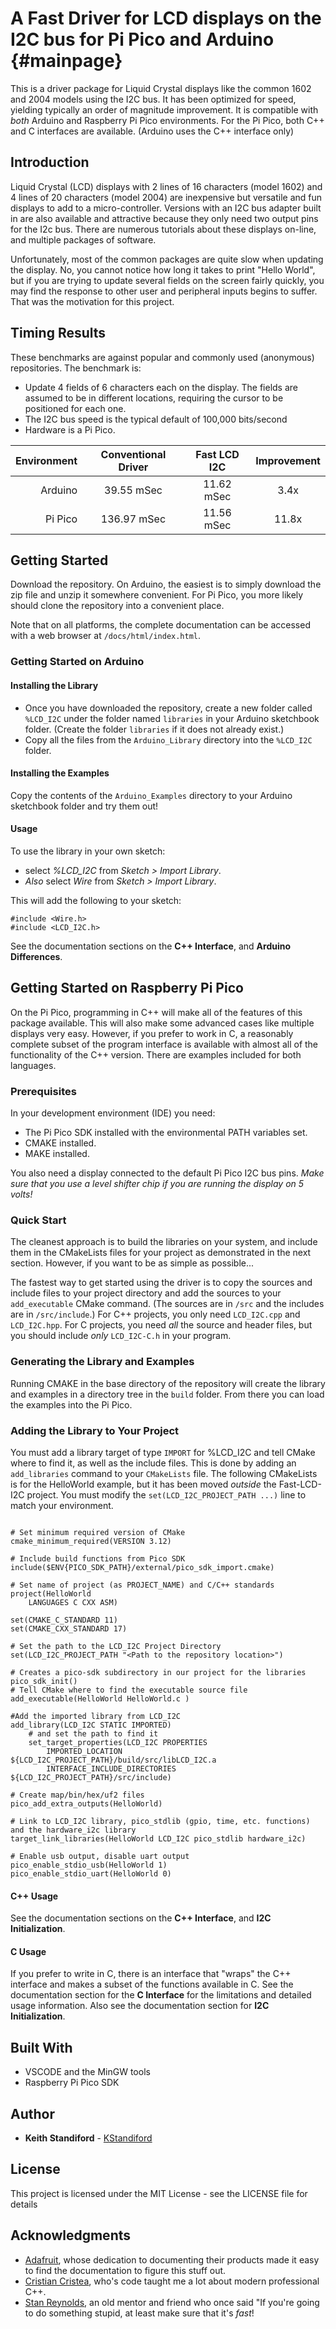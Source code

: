 # A Fast Driver for LCD displays on the I2C bus for Pi Pico and Arduino {#mainpage}

This is a driver package for Liquid Crystal displays like the common 1602 and 2004 models using the I2C bus. It has been optimized for speed, yielding typically an order of magnitude improvement. It is compatible with *both* Arduino and Raspberry Pi Pico environments. For the Pi Pico, both C++ and C interfaces are available. (Arduino uses the C++ interface only)

## Introduction

Liquid Crystal (LCD) displays with 2 lines of 16 characters (model 1602) and 4 lines of 20 characters (model 2004) are inexpensive but versatile and fun displays to add to a micro-controller. Versions with an I2C bus adapter built in are also available and attractive because they only need two output pins for the I2c bus. There are numerous tutorials about these displays on-line, and multiple packages of software. 

Unfortunately, most of the common packages are quite slow when updating the display. No, you cannot notice how long it takes to print "Hello World", but if you are trying to update several fields on the screen fairly quickly, you may find the response to other user and peripheral inputs begins to suffer. That was the motivation for this project.

## Timing Results

These benchmarks are against popular and commonly used (anonymous) repositories. The benchmark is:
 - Update 4 fields of 6 characters each on the display. The fields are assumed to be in different locations, requiring the cursor to be positioned for each one.
 - The I2C bus speed is the typical default of 100,000 bits/second
 - Hardware is a Pi Pico.
 

 | Environment| Conventional Driver | Fast LCD I2C | Improvement |
 | --: | :----: | :---: | :---: |
 | Arduino | 39.55 mSec | 11.62 mSec | 3.4x |
 | Pi Pico | 136.97 mSec | 11.56 mSec | 11.8x |

## Getting Started

Download the repository. On Arduino, the easiest is to simply download the zip file and unzip it somewhere convenient. For Pi Pico, you more likely should clone the repository into a convenient place.

Note that on all platforms, the complete documentation can be accessed with a web browser at `/docs/html/index.html`.

### Getting Started on Arduino

#### Installing the Library

 - Once you have downloaded the repository, create a new folder called `%LCD_I2C` under the folder named `libraries` in your 
 Arduino sketchbook folder. (Create the folder `libraries` if it does not already exist.)
 - Copy all the files from the `Arduino_Library` directory into the `%LCD_I2C` folder. 

#### Installing the Examples

 Copy the contents of the `Arduino_Examples` directory to your Arduino sketchbook folder and try them out!

#### Usage 
To use the library in your own sketch:
 -  select *%LCD_I2C* from *Sketch > Import Library*.
 - *Also* select *Wire* from *Sketch > Import Library*.

This will add the following to your sketch:

    #include <Wire.h>
    #include <LCD_I2C.h>


See the documentation sections on the **C++ Interface**, and  **Arduino Differences**.

## Getting Started on Raspberry Pi Pico

On the Pi Pico, programming in C++ will make all of the features of this package available. This will also make some advanced cases like multiple displays very easy. However, if you prefer to work in C, a reasonably complete subset of the program interface is available with almost all of the functionality of the C++ version. There are examples included for both languages.

### Prerequisites

In your development environment (IDE) you need:
 - The Pi Pico SDK installed with the environmental PATH variables set.
 - CMAKE installed.
 - MAKE installed.

You also need a display connected to the default Pi Pico I2C bus pins. *Make sure that you use a level shifter chip if you are running the display on 5 volts!*

### Quick Start 

The cleanest approach is to build the libraries on your system, and include them in
the CMakeLists files for your project as demonstrated in the next section. However, if
you want to be as simple as possible...

The fastest way to get started using the driver is to copy the sources and include 
files to your project directory and add the sources to your `add_executable` CMake command.
(The sources are in `/src` and the includes are in `/src/include`.) For C++ projects, you only need 
`LCD_I2C.cpp` and `LCD_I2C.hpp`. For C projects, you need *all* the source and header files, 
but you should include *only* `LCD_I2C-C.h` in your program.

### Generating the Library and Examples

Running CMAKE in the base directory of the repository will create the library and examples in a directory tree 
in the `build` folder. From there you can load the examples into the Pi Pico.

### Adding the Library to Your Project

You must add a library target of type `IMPORT` for %LCD_I2C and tell CMake where to find it,
as well as the include files.  This is done by adding an `add_libraries` command to
your `CMakeLists` file. The following CMakeLists is for the HelloWorld example, but it has been moved *outside*
the Fast-LCD-I2C project. You must modify the `set(LCD_I2C_PROJECT_PATH ...)` line to match
your environment.

~~~~{.cmake}

# Set minimum required version of CMake
cmake_minimum_required(VERSION 3.12)

# Include build functions from Pico SDK
include($ENV{PICO_SDK_PATH}/external/pico_sdk_import.cmake)

# Set name of project (as PROJECT_NAME) and C/C++ standards
project(HelloWorld
    LANGUAGES C CXX ASM)

set(CMAKE_C_STANDARD 11)
set(CMAKE_CXX_STANDARD 17)

# Set the path to the LCD_I2C Project Directory
set(LCD_I2C_PROJECT_PATH "<Path to the repository location>")

# Creates a pico-sdk subdirectory in our project for the libraries
pico_sdk_init()
# Tell CMake where to find the executable source file
add_executable(HelloWorld HelloWorld.c )

#Add the imported library from LCD_I2C
add_library(LCD_I2C STATIC IMPORTED)
    # and set the path to find it
    set_target_properties(LCD_I2C PROPERTIES
        IMPORTED_LOCATION ${LCD_I2C_PROJECT_PATH}/build/src/libLCD_I2C.a
        INTERFACE_INCLUDE_DIRECTORIES ${LCD_I2C_PROJECT_PATH}/src/include)

# Create map/bin/hex/uf2 files
pico_add_extra_outputs(HelloWorld)

# Link to LCD_I2C library, pico_stdlib (gpio, time, etc. functions) and the hardware_i2c library
target_link_libraries(HelloWorld LCD_I2C pico_stdlib hardware_i2c)

# Enable usb output, disable uart output
pico_enable_stdio_usb(HelloWorld 1)
pico_enable_stdio_uart(HelloWorld 0)
~~~~

#### C++ Usage

See the documentation sections on the **C++ Interface**, and  **I2C Initialization**.

#### C Usage

If you prefer to write in C, there is an interface that "wraps" the C++ interface and makes
a subset of the functions available in C. See the documentation section for the **C Interface** for 
the limitations and detailed usage information. Also see the documentation section for **I2C Initialization**.


## Built With

* VSCODE and the MinGW tools
* Raspberry Pi Pico SDK


## Author

* **Keith Standiford** - [KStandiford](https://github.com/KStandiford)


## License

This project is licensed under the MIT License - see the LICENSE file for details

## Acknowledgments

* [Adafruit](https://www.adafruit.com/), whose dedication to documenting their products made it easy to find the documentation to figure this stuff out.
* [Cristian Cristea](https://github.com/cristiancristea00), who's code taught me a lot about modern professional C++.
* [Stan Reynolds](https://www.linkedin.com/in/stanley-reynolds-4bb86040), an old mentor and friend who once said 
"If you're going to do something stupid, at least make sure that it's *fast*!


